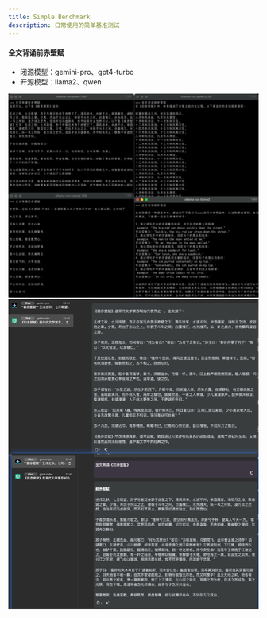 ```yaml
---
title: Simple Benchmark
description: 日常使用的简单基准测试
---
```


#### 全文背诵前赤壁赋

- 闭源模型：gemini-pro、gpt4-turbo
- 开源模型：llama2、qwen

![llama & qwen](image.png)
![gemini-pro & gpt4-turbo](image-1.png)
